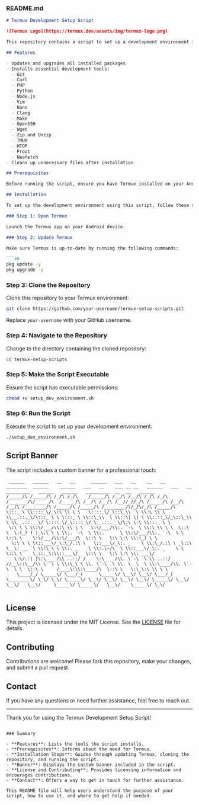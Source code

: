 

### README.md

```markdown
# Termux Development Setup Script

![Termux Logo](https://termux.dev/assets/img/termux-logo.png)

This repository contains a script to set up a development environment in Termux, an Android terminal emulator and Linux environment app. The script installs essential development tools and utilities, ensuring you have a ready-to-use environment for various development tasks.

## Features

- Updates and upgrades all installed packages
- Installs essential development tools:
  - Git
  - Curl
  - PHP
  - Python
  - Node.js
  - Vim
  - Nano
  - Clang
  - Make
  - OpenSSH
  - Wget
  - Zip and Unzip
  - TMUX
  - HTOP
  - Proot
  - Neofetch
- Cleans up unnecessary files after installation

## Prerequisites

Before running the script, ensure you have Termux installed on your Android device. You can download it from the [Google Play Store](https://play.google.com/store/apps/details?id=com.termux) or [F-Droid](https://f-droid.org/packages/com.termux/).

## Installation

To set up the development environment using this script, follow these steps:

### Step 1: Open Termux

Launch the Termux app on your Android device.

### Step 2: Update Termux

Make sure Termux is up-to-date by running the following commands:

```sh
pkg update -y
pkg upgrade -y
```

### Step 3: Clone the Repository

Clone this repository to your Termux environment:

```sh
git clone https://github.com/your-username/termux-setup-scripts.git
```

Replace `your-username` with your GitHub username.

### Step 4: Navigate to the Repository

Change to the directory containing the cloned repository:

```sh
cd termux-setup-scripts
```

### Step 5: Make the Script Executable

Ensure the script has executable permissions:

```sh
chmod +x setup_dev_environment.sh
```

### Step 6: Run the Script

Execute the script to set up your development environment:

```sh
./setup_dev_environment.sh
```

## Script Banner

The script includes a custom banner for a professional touch:

```
 ______   ______   __   __      ______   ___   __    __   __   ________  ______    ______   ___   __    ___ __ __   ______   ___   __    _________   ______   ______   _________  __  __   ______    
/_____/\ /_____/\ /_/\ /_/\    /_____/\ /__/\ /__/\ /_/\ /_/\ /_______/\/_____/\  /_____/\ /__/\ /__/\ /__//_//_/\ /_____/\ /__/\ /__/\ /________/\ /_____/\ /_____/\ /________/\/_/\/_/\ /_____/\   
\:::_ \ \\::::_\/_\:\ \\ \ \   \::::_\/_\::\_\\  \ \\:\ \\ \ \\__.::._\/\:::_ \ \ \:::_ \ \\::\_\\  \ \\::\| \| \ \\::::_\/_\::\_\\  \ \\__.::.__\/ \::::_\/_\::::_\/_\__.::.__\/\:\ \:\ \\:::_ \ \  
 \:\ \ \ \\:\/___/\\:\ \\ \ \   \:\/___/\\:. `-\  \ \\:\ \\ \ \  \::\ \  \:(_) ) )_\:\ \ \ \\:. `-\  \ \\:.      \ \\:\/___/\\:. `-\  \ \  \::\ \    \:\/___/\\:\/___/\  \::\ \   \:\ \:\ \\:(_) \ \ 
  \:\ \ \ \\::___\/_\:\_/.:\ \   \::___\/_\:. _    \ \\:\_/.:\ \ _\::\ \__\: __ `\ \\:\ \ \ \\:. _    \ \\:.\-/\  \ \\::___\/_\:. _    \ \  \::\ \    \_::._\:\\::___\/_  \::\ \   \:\ \:\ \\: ___\/ 
   \:\/.:| |\:\____/\\ ..::/ /    \:\____/\\. \`-\  \ \\ ..::/ //__\::\__/\\ \ `\ \ \\:\_\ \ \\. \`-\  \ \\. \  \  \ \\:\____/\\. \`-\  \ \  \::\ \     /____\:\\:\____/\  \::\ \   \:\_\:\ \\ \ \   
    \____/_/ \_____\/ \___/_(      \_____\/ \__\/ \__\/ \___/_( \________\/ \_\/ \_\/ \_____\/ \__\/ \__\/ \__\/ \__\/ \_____\/ \__\/ \__\/   \__\/     \_____\/ \_____\/   \__\/    \_____\/ \_\/   
                                                                                                                                                                                                     
```

## License

This project is licensed under the MIT License. See the [LICENSE](LICENSE) file for details.

## Contributing

Contributions are welcome! Please fork this repository, make your changes, and submit a pull request.

## Contact

If you have any questions or need further assistance, feel free to reach out.

---

Thank you for using the Termux Development Setup Script!
```

### Summary

- **Features**: Lists the tools the script installs.
- **Prerequisites**: Informs about the need for Termux.
- **Installation Steps**: Guides through updating Termux, cloning the repository, and running the script.
- **Banner**: Displays the custom banner included in the script.
- **License and Contributing**: Provides licensing information and encourages contributions.
- **Contact**: Offers a way to get in touch for further assistance.

This README file will help users understand the purpose of your script, how to use it, and where to get help if needed.
